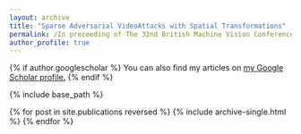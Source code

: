 ```yaml
---
layout: archive
title: "Sparse Adversarial VideoAttacks with Spatial Transformations"
permalink: /In preceeding of The 32nd British Machine Vision Conference (BMVC)/
author_profile: true
---
```


{% if author.googlescholar %}
  You can also find my articles on <u><a href="{{author.googlescholar}}">my Google Scholar profile</a>.</u>
{% endif %}

{% include base_path %}

{% for post in site.publications reversed %}
  {% include archive-single.html %}
{% endfor %}
